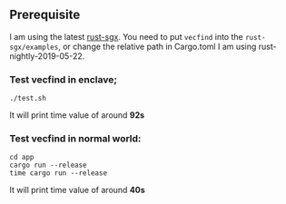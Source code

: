 ## Prerequisite

I am using the latest [rust-sgx](https://github.com/fortanix/rust-sgx). You need to put `vecfind` into the `rust-sgx/examples`, or change the relative path in Cargo.toml
I am using rust-nightly-2019-05-22.

### Test vecfind in enclave; 
```shell
./test.sh
```
It will print time value of around **92s**

### Test vecfind in normal world: 
```shell
cd app
cargo run --release
time cargo run --release
```
It will print time value of around **40s**
